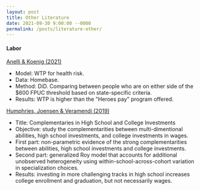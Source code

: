 ```yaml
---
layout: post
title: Other Literature
date: 2021-09-30 9:00:00 --0000
permalink: /posts/literature-other/
---
```


#### Labor

[Anelli & Koenig (2021)](https://www.andrew.cmu.edu/user/fkoenig/The_willingness_to_pay21jul26.pdf)
- Model: WTP for health risk.
- Data: Homebase.
- Method: DiD. Comparing between people who are on either side of the $600 FPUC threshold based on state-specific criteria.
- Results: WTP is higher than the "Heroes pay" program offered.

[Humphries, Joensen & Veramendi (2019)](https://johnerichumphries.com/Humphries_Joensen_and_Veramendi_2018wp.pdf)
- Title: Complementaries in High School and College Investments
- Objective: study the complementarities between multi-dimentional abilities, high school investments, and college investments in wages.
- First part: non-parametric evidence of the strong complementarities between abilities, high school investments and college investments.
- Second part: generalized Roy model that accounts for additional unobserved heterogeneity using within-school-across-cohort variation in specialization choices.
- Results: investing in more challenging tracks in high school increases college enrollment and graduation, but not necessarily wages.